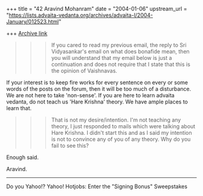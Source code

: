 +++
title = "42 Aravind Mohanram"
date = "2004-01-06"
upstream_url = "https://lists.advaita-vedanta.org/archives/advaita-l/2004-January/012523.html"

+++
[Archive link](https://lists.advaita-vedanta.org/archives/advaita-l/2004-January/012523.html)

>>>If you cared to read my previous email, the reply to Sri Vidyasankar's email on what does bonafide mean, then you will understand that my email below is just a continuation and does not require that I state that this is the opinion of Vaishnavas. 


If your interest is to keep fire works for every
sentence on every or some words of the posts on the
forum, then it will be too much of a disturbance. We
are not here to take 'non-sense'. If you are here to
learn advaita vedanta, do not teach us 'Hare Krishna'
theory. We have ample places to learn that.

>>> That is not my desire/intention. I'm not teaching any theory, I just responded to mails which were talking about Hare Krishna. I didn't start this and as I said my intention is not to convince any of you of any theory. Why do you fail to see this? 

Enough said.

Aravind. 



---------------------------------
Do you Yahoo!?
Yahoo! Hotjobs: Enter the "Signing Bonus" Sweepstakes

